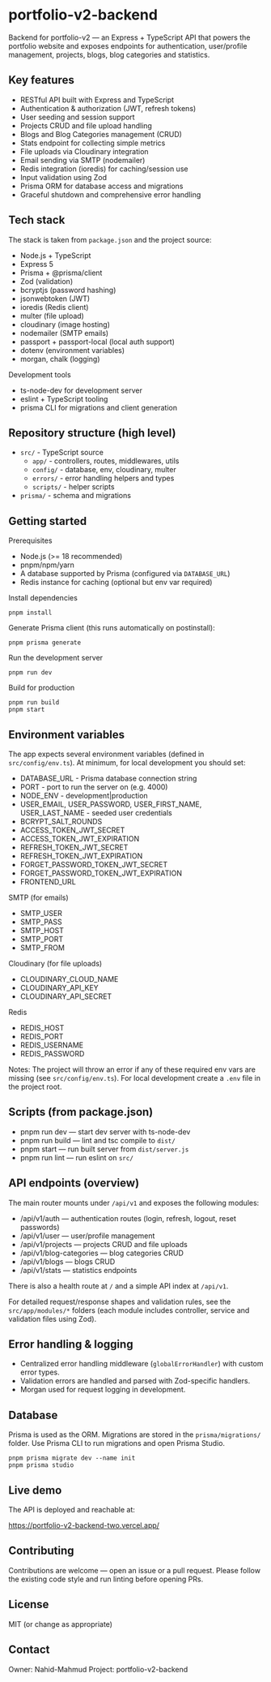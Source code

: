 # portfolio-v2-backend

Backend for portfolio-v2 — an Express + TypeScript API that powers the portfolio website and exposes endpoints for authentication, user/profile management, projects, blogs, blog categories and statistics.

## Key features

- RESTful API built with Express and TypeScript
- Authentication & authorization (JWT, refresh tokens)
- User seeding and session support
- Projects CRUD and file upload handling
- Blogs and Blog Categories management (CRUD)
- Stats endpoint for collecting simple metrics
- File uploads via Cloudinary integration
- Email sending via SMTP (nodemailer)
- Redis integration (ioredis) for caching/session use
- Input validation using Zod
- Prisma ORM for database access and migrations
- Graceful shutdown and comprehensive error handling

## Tech stack

The stack is taken from `package.json` and the project source:

- Node.js + TypeScript
- Express 5
- Prisma + @prisma/client
- Zod (validation)
- bcryptjs (password hashing)
- jsonwebtoken (JWT)
- ioredis (Redis client)
- multer (file upload)
- cloudinary (image hosting)
- nodemailer (SMTP emails)
- passport + passport-local (local auth support)
- dotenv (environment variables)
- morgan, chalk (logging)

Development tools

- ts-node-dev for development server
- eslint + TypeScript tooling
- prisma CLI for migrations and client generation

## Repository structure (high level)

- `src/` - TypeScript source
  - `app/` - controllers, routes, middlewares, utils
  - `config/` - database, env, cloudinary, multer
  - `errors/` - error handling helpers and types
  - `scripts/` - helper scripts
- `prisma/` - schema and migrations

## Getting started

Prerequisites

- Node.js (>= 18 recommended)
- pnpm/npm/yarn
- A database supported by Prisma (configured via `DATABASE_URL`)
- Redis instance for caching (optional but env var required)

Install dependencies

```fish
pnpm install
```

Generate Prisma client (this runs automatically on postinstall):

```fish
pnpm prisma generate
```

Run the development server

```fish
pnpm run dev
```

Build for production

```fish
pnpm run build
pnpm start
```

## Environment variables

The app expects several environment variables (defined in `src/config/env.ts`). At minimum, for local development you should set:

- DATABASE_URL - Prisma database connection string
- PORT - port to run the server on (e.g. 4000)
- NODE_ENV - development|production
- USER_EMAIL, USER_PASSWORD, USER_FIRST_NAME, USER_LAST_NAME - seeded user credentials
- BCRYPT_SALT_ROUNDS
- ACCESS_TOKEN_JWT_SECRET
- ACCESS_TOKEN_JWT_EXPIRATION
- REFRESH_TOKEN_JWT_SECRET
- REFRESH_TOKEN_JWT_EXPIRATION
- FORGET_PASSWORD_TOKEN_JWT_SECRET
- FORGET_PASSWORD_TOKEN_JWT_EXPIRATION
- FRONTEND_URL

SMTP (for emails)

- SMTP_USER
- SMTP_PASS
- SMTP_HOST
- SMTP_PORT
- SMTP_FROM

Cloudinary (for file uploads)

- CLOUDINARY_CLOUD_NAME
- CLOUDINARY_API_KEY
- CLOUDINARY_API_SECRET

Redis

- REDIS_HOST
- REDIS_PORT
- REDIS_USERNAME
- REDIS_PASSWORD

Notes: The project will throw an error if any of these required env vars are missing (see `src/config/env.ts`). For local development create a `.env` file in the project root.

## Scripts (from package.json)

- pnpm run dev — start dev server with ts-node-dev
- pnpm run build — lint and tsc compile to `dist/`
- pnpm start — run built server from `dist/server.js`
- pnpm run lint — run eslint on `src/`

## API endpoints (overview)

The main router mounts under `/api/v1` and exposes the following modules:

- /api/v1/auth — authentication routes (login, refresh, logout, reset passwords)
- /api/v1/user — user/profile management
- /api/v1/projects — projects CRUD and file uploads
- /api/v1/blog-categories — blog categories CRUD
- /api/v1/blogs — blogs CRUD
- /api/v1/stats — statistics endpoints

There is also a health route at `/` and a simple API index at `/api/v1`.

For detailed request/response shapes and validation rules, see the `src/app/modules/*` folders (each module includes controller, service and validation files using Zod).

## Error handling & logging

- Centralized error handling middleware (`globalErrorHandler`) with custom error types.
- Validation errors are handled and parsed with Zod-specific handlers.
- Morgan used for request logging in development.

## Database

Prisma is used as the ORM. Migrations are stored in the `prisma/migrations/` folder. Use Prisma CLI to run migrations and open Prisma Studio.

```fish
pnpm prisma migrate dev --name init
pnpm prisma studio
```

## Live demo

The API is deployed and reachable at:

https://portfolio-v2-backend-two.vercel.app/

## Contributing

Contributions are welcome — open an issue or a pull request. Please follow the existing code style and run linting before opening PRs.

## License

MIT (or change as appropriate)

## Contact

Owner: Nahid-Mahmud
Project: portfolio-v2-backend
